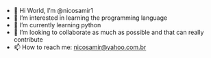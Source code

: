 - 👋 Hi World, I’m @nicosamir1
- 👀 I’m interested in learning the programming language
- 🌱 I’m currently learning python
- 💞️ I’m looking to collaborate as much as possible and that can really contribute
- 📫 How to reach me: nicosamir@yahoo.com.br

<!---
nicosamir1/nicosamir1 is a ✨ special ✨ repository because its `README.md` (this file) appears on your GitHub profile.
You can click the Preview link to take a look at your changes.
--->

